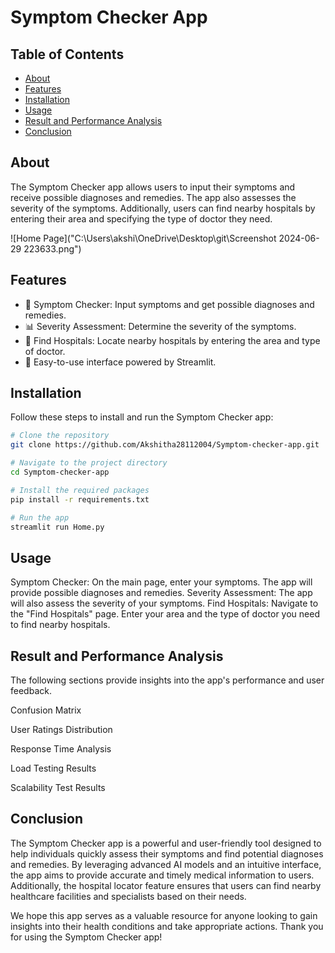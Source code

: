 # Symptom Checker App

## Table of Contents
- [About](#about)
- [Features](#features)
- [Installation](#installation)
- [Usage](#usage)
- [Result and Performance Analysis](#result-and-performance-analysis)
- [Conclusion](#conclusion)

## About
The Symptom Checker app allows users to input their symptoms and receive possible diagnoses and remedies. The app also assesses the severity of the symptoms. Additionally, users can find nearby hospitals by entering their area and specifying the type of doctor they need.

![Home Page]("C:\Users\akshi\OneDrive\Desktop\git\Screenshot 2024-06-29 223633.png")

## Features
- 🏥 Symptom Checker: Input symptoms and get possible diagnoses and remedies.
- 📊 Severity Assessment: Determine the severity of the symptoms.
- 🏥 Find Hospitals: Locate nearby hospitals by entering the area and type of doctor.
- 🚀 Easy-to-use interface powered by Streamlit.

## Installation
Follow these steps to install and run the Symptom Checker app:

```sh
# Clone the repository
git clone https://github.com/Akshitha28112004/Symptom-checker-app.git

# Navigate to the project directory
cd Symptom-checker-app

# Install the required packages
pip install -r requirements.txt

# Run the app
streamlit run Home.py
```

## Usage
Symptom Checker: On the main page, enter your symptoms. The app will provide possible diagnoses and remedies.
Severity Assessment: The app will also assess the severity of your symptoms.
Find Hospitals: Navigate to the "Find Hospitals" page. Enter your area and the type of doctor you need to find nearby hospitals.

## Result and Performance Analysis
The following sections provide insights into the app's performance and user feedback.

Confusion Matrix

User Ratings Distribution

Response Time Analysis

Load Testing Results

Scalability Test Results

## Conclusion
The Symptom Checker app is a powerful and user-friendly tool designed to help individuals quickly assess their symptoms and find potential diagnoses and remedies. By leveraging advanced AI models and an intuitive interface, the app aims to provide accurate and timely medical information to users. Additionally, the hospital locator feature ensures that users can find nearby healthcare facilities and specialists based on their needs.

We hope this app serves as a valuable resource for anyone looking to gain insights into their health conditions and take appropriate actions. Thank you for using the Symptom Checker app!






